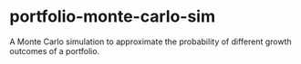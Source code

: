 # portfolio-monte-carlo-sim
A Monte Carlo simulation to approximate the probability of different growth outcomes of a portfolio.
